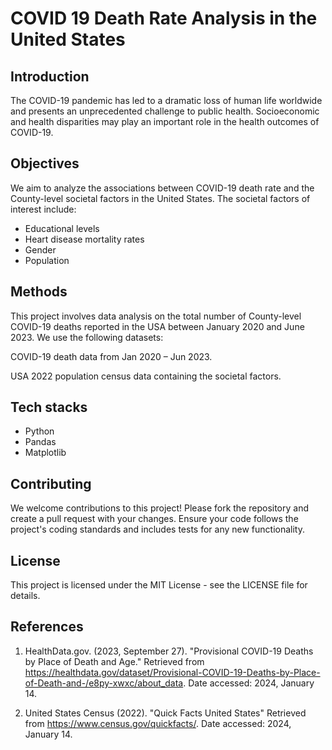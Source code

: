 # COVID 19 Death Rate Analysis in the United States

## Introduction

The COVID-19 pandemic has led to a dramatic loss of human life worldwide and presents an unprecedented challenge to public health. Socioeconomic and health disparities may play an important role in the health outcomes of COVID-19.

## Objectives

We aim to analyze the associations between COVID-19 death rate and the County-level societal factors in the United States. The societal factors of interest include:

* Educational levels
* Heart disease mortality rates
* Gender
* Population

## Methods

This project involves data analysis on the total number of County-level COVID-19 deaths reported in the USA between January 2020 and June 2023. We use the following datasets:

COVID-19 death data from Jan 2020 – Jun 2023.

USA 2022 population census data containing the societal factors.

## Tech stacks

* Python
* Pandas
* Matplotlib

## Contributing

We welcome contributions to this project! Please fork the repository and create a pull request with your changes. Ensure your code follows the project's coding standards and includes tests for any new functionality.

## License

This project is licensed under the MIT License - see the LICENSE file for details.

## References

1. HealthData.gov. (2023, September 27). "Provisional COVID-19 Deaths by Place of Death and Age." Retrieved from https://healthdata.gov/dataset/Provisional-COVID-19-Deaths-by-Place-of-Death-and-/e8py-xwxc/about_data. Date accessed: 2024, January 14.

2. United States Census (2022). "Quick Facts United States" Retrieved from https://www.census.gov/quickfacts/. Date accessed: 2024, January 14.